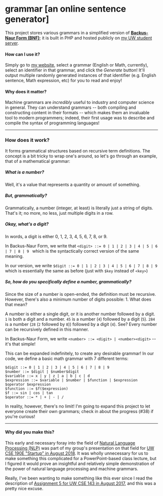 # grammar [an online sentence generator]

This project stores various grammars in a simplified version of **[Backus-Naur Form (BNF)](https://en.wikipedia.org/wiki/Backus–Naur_form)**; it is built in PHP and hosted publicly on [my UW student server](https://students.washington.edu/bcolberg/grammar/).

#### How can I use it?
Simply go to [my website](https://students.washington.edu/bcolberg/grammar/), select a grammar (English or Math, currently), select an identifier in that grammar, and click the *Generate* button! It'll output multiple randomly generated instances of that identifier (e.g. English sentence, Math expression, etc) for you to read and enjoy!

#### Why does it matter?
Machine grammars are *incredibly* useful to industry and computer science in general. They can understand grammars -- both compiling and constructing content in their formats -- which makes them an invaluable tool to modern programmers; indeed, their first usage was to describe 
and compile the syntax of programming languages!

---

### How does it work?
It forms grammatical structures based on recursive term definitions. The concept is a bit tricky to wrap one's around, so let's go through an example, that of a mathematical grammar:

##### What is a number?
Well, it's a value that represents a quantity or amount of something.

##### But, grammatically?
Grammatically, a number (integer, at least) is literally just a string of digits. That's it; no more, no less, just multiple digits in a row.

##### Okay, what's a digit?
In words, a digit is either 0, 1, 2, 3, 4, 5, 6, 7, 8, or 9.

In Backus-Naur Form, we write that `<digit> ::= 0 | 1 | 2 | 3 | 4 | 5 | 6 | 7 | 8 | 9 ` which is the syntactically correct version of the same meaning.

In our version, we write `$digit ::= 0 | 1 | 2 | 3 | 4 | 5 | 6 | 7 | 8 | 9` which is essentially the same as before (just with `$key` instead of `<key>`)

##### So, how do you specifically define a number, grammatically?
Since the size of a number is open-ended, the definition must be recursive. However, there's also a minimum number of digits possible: 1. What does that mean?

A number is either a single digit, or it is another number followed by a digit. `1` is both a digit and a number. `45` is a number (`4`) followed by a digit (`5`). `284` is a number (`28` (`2` followed by `8`)) followed by a digit (`4`). See? Every number can be recursively defined in this manner.

In Backus-Naur Form, we write `<number> ::= <digit> | <number><digit>` -- it's that simple!

This can be expanded indefinitely, to create any desirable grammar! In our code, we define a basic math grammar with 7 different terms:
```
$digit ::= 0 | 1 | 2 | 3 | 4 | 5 | 6 | 7 | 8 | 9
$number ::= $digit | $number$digit
$variable ::= x | y | z | a | b | c | d
$expression ::= $variable | $number | $function | $expression $operator $expression
$function ::= $f($expression)
$f ::= sin | cos | tan
$operator ::= * | + | - | /
```

In reality, however, there's no limit! I'm going to expand this project to let everyone create their own grammars; check in about the progress (#38) if you're curious!

---

#### Why did you make this?
This early and necessary foray into the field of [Natural Language Processing (NLP)](https://en.wikipedia.org/wiki/Natural_language_processing) was part of my group's presentation on that field for [UW CSE 190E "Startup" in August 2018](https://courses.cs.washington.edu/courses/cse190e/18au/). It was wholly unnecessary for us to make something this complicated for a PowerPoint-based class lecture, but I figured it would prove an insightful and relatively simple demonstration of the power of natural language processing and machine grammars.

Really, I've been wanting to make something like this ever since I read the description of [Assignment 5 for UW CSE 143 in August 2017](https://courses.cs.washington.edu/courses/cse143/17au/handouts/10.html), and this was a pretty nice excuse.